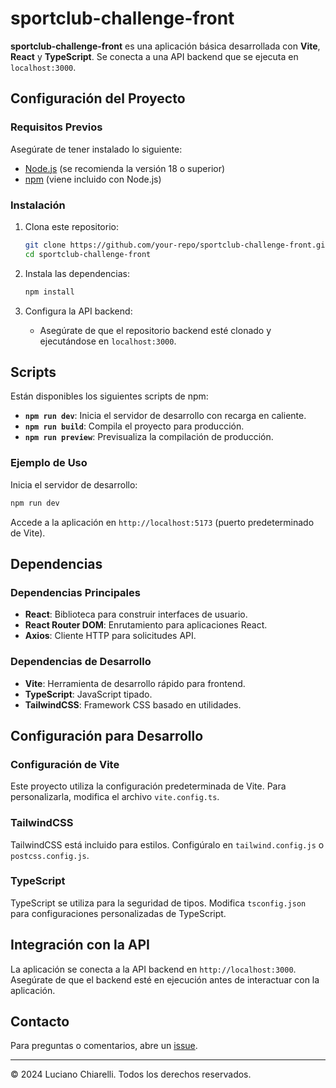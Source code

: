 # sportclub-challenge-front

**sportclub-challenge-front** es una aplicación básica desarrollada con **Vite**, **React** y **TypeScript**. Se conecta a una API backend que se ejecuta en `localhost:3000`.

## Configuración del Proyecto

### Requisitos Previos

Asegúrate de tener instalado lo siguiente:

- [Node.js](https://nodejs.org/) (se recomienda la versión 18 o superior)
- [npm](https://www.npmjs.com/) (viene incluido con Node.js)

### Instalación

1. Clona este repositorio:

   ```bash
   git clone https://github.com/your-repo/sportclub-challenge-front.git
   cd sportclub-challenge-front
   ```

2. Instala las dependencias:

   ```bash
   npm install
   ```

3. Configura la API backend:
   - Asegúrate de que el repositorio backend esté clonado y ejecutándose en `localhost:3000`.

## Scripts

Están disponibles los siguientes scripts de npm:

- **`npm run dev`**: Inicia el servidor de desarrollo con recarga en caliente.
- **`npm run build`**: Compila el proyecto para producción.
- **`npm run preview`**: Previsualiza la compilación de producción.

### Ejemplo de Uso

Inicia el servidor de desarrollo:

```bash
npm run dev
```

Accede a la aplicación en `http://localhost:5173` (puerto predeterminado de Vite).

## Dependencias

### Dependencias Principales

- **React**: Biblioteca para construir interfaces de usuario.
- **React Router DOM**: Enrutamiento para aplicaciones React.
- **Axios**: Cliente HTTP para solicitudes API.

### Dependencias de Desarrollo

- **Vite**: Herramienta de desarrollo rápido para frontend.
- **TypeScript**: JavaScript tipado.
- **TailwindCSS**: Framework CSS basado en utilidades.

## Configuración para Desarrollo

### Configuración de Vite

Este proyecto utiliza la configuración predeterminada de Vite. Para personalizarla, modifica el archivo `vite.config.ts`.

### TailwindCSS

TailwindCSS está incluido para estilos. Configúralo en `tailwind.config.js` o `postcss.config.js`.

### TypeScript

TypeScript se utiliza para la seguridad de tipos. Modifica `tsconfig.json` para configuraciones personalizadas de TypeScript.

## Integración con la API

La aplicación se conecta a la API backend en `http://localhost:3000`. Asegúrate de que el backend esté en ejecución antes de interactuar con la aplicación.

## Contacto

Para preguntas o comentarios, abre un [issue](https://github.com/ChiarelliLuciano/sportclub-challenge-front/issues).

---

© 2024 Luciano Chiarelli. Todos los derechos reservados.
